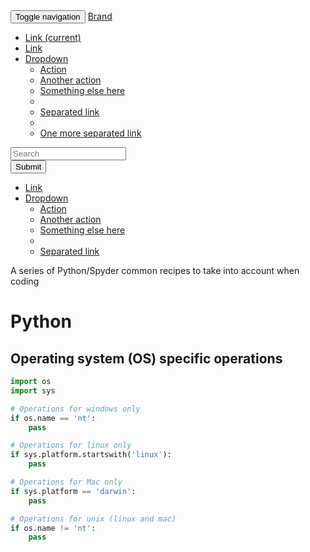 <nav class="navbar navbar-default">
<div class="container-fluid">
<!-- Brand and toggle get grouped for better mobile display -->
<div class="navbar-header">
<button type="button" class="navbar-toggle collapsed" data-toggle="collapse" data-target="#bs-example-navbar-collapse-1">
<span class="sr-only">Toggle navigation</span>
<span class="icon-bar"></span>
<span class="icon-bar"></span>
<span class="icon-bar"></span>
</button>
<a class="navbar-brand" href="#">Brand</a>
</div>

<!-- Collect the nav links, forms, and other content for toggling -->
<div class="collapse navbar-collapse" id="bs-example-navbar-collapse-1">
<ul class="nav navbar-nav">
<li class="active"><a href="#">Link <span class="sr-only">(current)</span></a></li>
<li><a href="#">Link</a></li>
<li class="dropdown">
<a href="#" class="dropdown-toggle" data-toggle="dropdown" role="button" aria-expanded="false">Dropdown <span class="caret"></span></a>
<ul class="dropdown-menu" role="menu">
<li><a href="#">Action</a></li>
<li><a href="#">Another action</a></li>
<li><a href="#">Something else here</a></li>
<li class="divider"></li>
<li><a href="#">Separated link</a></li>
<li class="divider"></li>
<li><a href="#">One more separated link</a></li>
</ul>
</li>
</ul>
<form class="navbar-form navbar-left" role="search">
<div class="form-group">
<input type="text" class="form-control" placeholder="Search">
</div>
<button type="submit" class="btn btn-default">Submit</button>
</form>
<ul class="nav navbar-nav navbar-right">
<li><a href="#">Link</a></li>
<li class="dropdown">
<a href="#" class="dropdown-toggle" data-toggle="dropdown" role="button" aria-expanded="false">Dropdown <span class="caret"></span></a>
<ul class="dropdown-menu" role="menu">
<li><a href="#">Action</a></li>
<li><a href="#">Another action</a></li>
<li><a href="#">Something else here</a></li>
<li class="divider"></li>
<li><a href="#">Separated link</a></li>
</ul>
</li>
</ul>
</div><!-- /.navbar-collapse -->
</div><!-- /.container-fluid -->
</nav>

A series of Python/Spyder common recipes to take into account when coding

# Python

## Operating system (OS) specific operations

```python
import os
import sys

# Operations for windows only
if os.name == 'nt':
    pass

# Operations for linux only
if sys.platform.startswith('linux'):
    pass

# Operations for Mac only
if sys.platform == 'darwin':
    pass

# Operations for unix (linux and mac)
if os.name != 'nt':
    pass

```